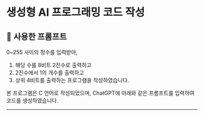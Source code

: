 # 생성형 AI 프로그래밍 코드 작성

## 🤖 사용한 프롬프트

0~255 사이의 정수를 입력받아,

1. 해당 수를 8비트 2진수로 출력하고  
2. 2진수에서 1의 개수를 출력하고  
3. 상위 4비트를 출력하는 프로그램을 작성하였습니다.

본 프로그램은 C 언어로 작성되었으며, ChatGPT에 아래와 같은 프롬프트를 입력하여 코드를 생성하였습니다.

---



